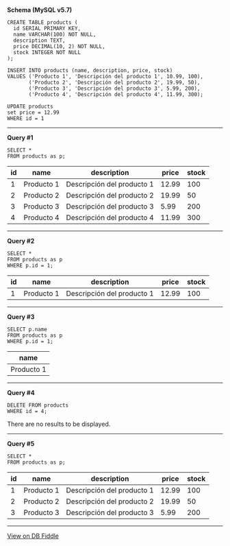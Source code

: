 **Schema (MySQL v5.7)**

    CREATE TABLE products (
      id SERIAL PRIMARY KEY,
      name VARCHAR(100) NOT NULL,
      description TEXT,
      price DECIMAL(10, 2) NOT NULL,
      stock INTEGER NOT NULL
    );
    
    INSERT INTO products (name, description, price, stock)
    VALUES ('Producto 1', 'Descripción del producto 1', 10.99, 100),
           ('Producto 2', 'Descripción del producto 2', 19.99, 50),
           ('Producto 3', 'Descripción del producto 3', 5.99, 200),
           ('Producto 4', 'Descripción del producto 4', 11.99, 300);
    
    UPDATE products
    set price = 12.99
    WHERE id = 1
    
    

---

**Query #1**

    SELECT * 
    FROM products as p;

| id  | name       | description                | price | stock |
| --- | ---------- | -------------------------- | ----- | ----- |
| 1   | Producto 1 | Descripción del producto 1 | 12.99 | 100   |
| 2   | Producto 2 | Descripción del producto 2 | 19.99 | 50    |
| 3   | Producto 3 | Descripción del producto 3 | 5.99  | 200   |
| 4   | Producto 4 | Descripción del producto 4 | 11.99 | 300   |

---
**Query #2**

    SELECT * 
    FROM products as p
    WHERE p.id = 1;

| id  | name       | description                | price | stock |
| --- | ---------- | -------------------------- | ----- | ----- |
| 1   | Producto 1 | Descripción del producto 1 | 12.99 | 100   |

---
**Query #3**

    SELECT p.name
    FROM products as p
    WHERE p.id = 1;

| name       |
| ---------- |
| Producto 1 |

---
**Query #4**

    DELETE FROM products
    WHERE id = 4;

There are no results to be displayed.

---
**Query #5**

    SELECT * 
    FROM products as p;

| id  | name       | description                | price | stock |
| --- | ---------- | -------------------------- | ----- | ----- |
| 1   | Producto 1 | Descripción del producto 1 | 12.99 | 100   |
| 2   | Producto 2 | Descripción del producto 2 | 19.99 | 50    |
| 3   | Producto 3 | Descripción del producto 3 | 5.99  | 200   |

---

[View on DB Fiddle](https://www.db-fiddle.com/)